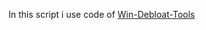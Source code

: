 In this script i use code of <a href="https://github.com/LeDragoX/Win-Debloat-Tools">Win-Debloat-Tools</a>
